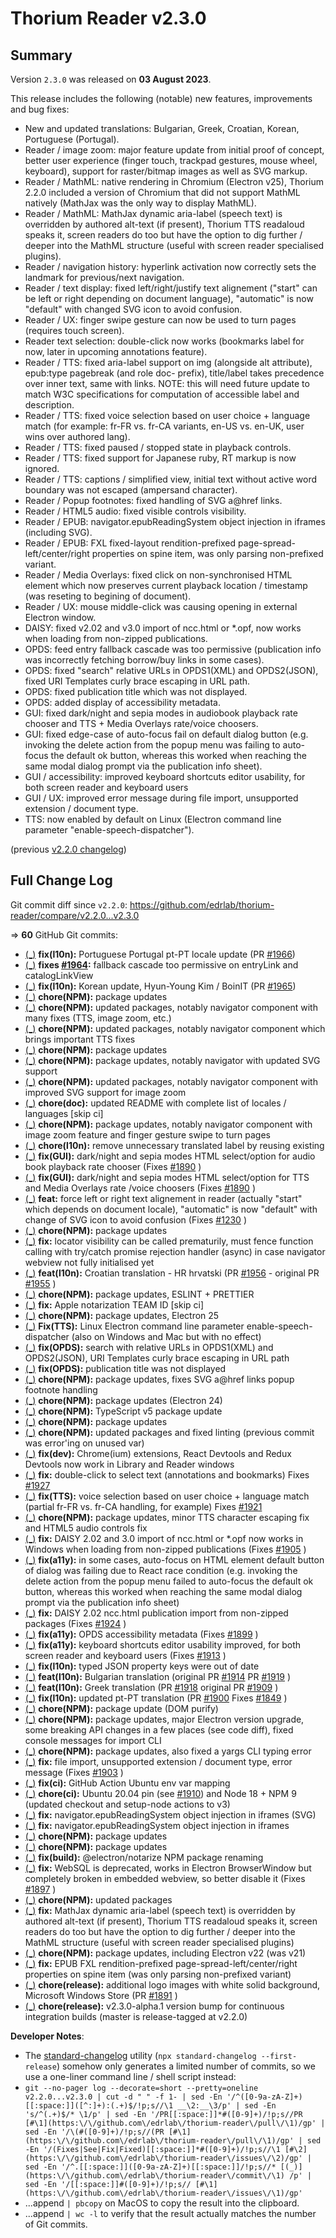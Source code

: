 # Thorium Reader v2.3.0

## Summary

Version `2.3.0` was released on **03 August 2023**.

This release includes the following (notable) new features, improvements and bug fixes:

* New and updated translations: Bulgarian, Greek, Croatian, Korean, Portuguese (Portugal).
* Reader / image zoom: major feature update from initial proof of concept, better user experience (finger touch, trackpad gestures, mouse wheel, keyboard), support for raster/bitmap images as well as SVG markup.
* Reader / MathML: native rendering in Chromium (Electron v25), Thorium 2.2.0 included a version of Chromium that did not support MathML natively (MathJax was the only way to display MathML).
* Reader / MathML: MathJax dynamic aria-label (speech text) is overridden by authored alt-text (if present), Thorium TTS readaloud speaks it, screen readers do too but have the option to dig further / deeper into the MathML structure (useful with screen reader specialised plugins).
* Reader / navigation history: hyperlink activation now correctly sets the landmark for previous/next navigation.
* Reader / text display: fixed left/right/justify text alignement ("start" can be left or right depending on document language), "automatic" is now "default" with changed SVG icon to avoid confusion.
* Reader / UX: finger swipe gesture can now be used to turn pages (requires touch screen).
* Reader text selection: double-click now works (bookmarks label for now, later in upcoming annotations feature).
* Reader / TTS: fixed aria-label support on img (alongside alt attribute), epub:type pagebreak (and role doc- prefix), title/label takes precedence over inner text, same with links. NOTE: this will need future update to match W3C specifications for computation of accessible label and description.
* Reader / TTS: fixed voice selection based on user choice + language match (for example: fr-FR vs. fr-CA variants, en-US vs. en-UK, user wins over authored lang).
* Reader / TTS: fixed paused / stopped state in playback controls.
* Reader / TTS: fixed support for Japanese ruby, RT markup is now ignored.
* Reader / TTS: captions / simplified view, initial text without active word boundary was not escaped (ampersand character).
* Reader / Popup footnotes: fixed handling of SVG a@href links.
* Reader / HTML5 audio: fixed visible controls visibility.
* Reader / EPUB: navigator.epubReadingSystem object injection in iframes (including SVG).
* Reader / EPUB: FXL fixed-layout rendition-prefixed page-spread-left/center/right properties on spine item, was only parsing non-prefixed variant.
* Reader / Media Overlays: fixed click on non-synchronised HTML element which now preserves current playback location / timestamp (was reseting to begining of document).
* Reader / UX: mouse middle-click was causing opening in external Electron window.
* DAISY: fixed v2.02 and v3.0 import of ncc.html or *.opf, now works when loading from non-zipped publications.
* OPDS: feed entry fallback cascade was too permissive (publication info was incorrectly fetching borrow/buy links in some cases).
* OPDS: fixed "search" relative URLs in OPDS1(XML) and OPDS2(JSON), fixed URI Templates curly brace escaping in URL path.
* OPDS: fixed publication title which was not displayed.
* OPDS: added display of accessibility metadata.
* GUI: fixed dark/night and sepia modes in audiobook playback rate chooser and TTS + Media Overlays rate/voice choosers.
* GUI: fixed edge-case of auto-focus fail on default dialog button (e.g. invoking the delete action from the popup menu was failing to auto-focus the default ok button, whereas this worked when reaching the same modal dialog prompt via the publication info sheet).
* GUI / accessibility: improved keyboard shortcuts editor usability, for both screen reader and keyboard users
* GUI / UX: improved error message during file import, unsupported extension / document type.
* TTS: now enabled by default on Linux (Electron command line parameter "enable-speech-dispatcher").

(previous [v2.2.0 changelog](./CHANGELOG-v2.2.0.md))

## Full Change Log

Git commit diff since `v2.2.0`:
https://github.com/edrlab/thorium-reader/compare/v2.2.0...v2.3.0

=> **60** GitHub Git commits:

* [(_)](https://github.com/edrlab/thorium-reader/commit/23b60dfa611a3b10cca61f534f7900634d27513a) __fix(l10n):__ Portuguese Portugal pt-PT locale update (PR [#1966](https://github.com/edrlab/thorium-reader/pull/1966))
* [(_)](https://github.com/edrlab/thorium-reader/commit/32d0a377451ebc4e8fc487e4b15af568f3df2763) __fixes [#1964](https://github.com/edrlab/thorium-reader/issues/1964):__ fallback cascade too permissive on entryLink and catalogLinkView
* [(_)](https://github.com/edrlab/thorium-reader/commit/8a30bc3a5cefe792945730f3a0c71de3c4614f34) __fix(l10n):__ Korean update, Hyun-Young Kim / BoinIT (PR [#1965](https://github.com/edrlab/thorium-reader/pull/1965))
* [(_)](https://github.com/edrlab/thorium-reader/commit/5a4e6d72a81cb4a81e27b9f515e3e386d75bca34) __chore(NPM):__ package updates
* [(_)](https://github.com/edrlab/thorium-reader/commit/b7b240a3fb1bf1d247671e555c7d18ba1269b85a) __chore(NPM):__ updated packages, notably navigator component with many fixes (TTS, image zoom, etc.)
* [(_)](https://github.com/edrlab/thorium-reader/commit/f1419920f0db3d6091e5956a1b8386f882888e7d) __chore(NPM):__ updated packages, notably navigator component which brings important TTS fixes
* [(_)](https://github.com/edrlab/thorium-reader/commit/07174c1e073a7be54017f0e9136b853e417bc297) __chore(NPM):__ package updates
* [(_)](https://github.com/edrlab/thorium-reader/commit/90e52174ec96c67d77dc733d3400f307e9b5f0ef) __chore(NPM):__ package updates, notably navigator with updated SVG support
* [(_)](https://github.com/edrlab/thorium-reader/commit/d77f0cbd4c873cf365c797de4e76b97d82111d8c) __chore(NPM):__ updated packages, notably navigator component with improved SVG support for image zoom
* [(_)](https://github.com/edrlab/thorium-reader/commit/9bc424a488b0fc42314c194a5af538e50b7f9d95) __chore(doc):__ updated README with complete list of locales / languages [skip ci]
* [(_)](https://github.com/edrlab/thorium-reader/commit/a4f6fb79808c64a6ece74c0d5c610abc2b6c1fe6) __chore(NPM):__ package updates, notably navigator component with image zoom feature and finger gesture swipe to turn pages
* [(_)](https://github.com/edrlab/thorium-reader/commit/2bc00c0065bf1c3db5f78ede63af04e25a5cfa66) __chore(l10n):__ remove unnecessary translated label by reusing existing
* [(_)](https://github.com/edrlab/thorium-reader/commit/e91bc85c4ffac913756d48fb39f98a49c39ee955) __fix(GUI):__ dark/night and sepia modes HTML select/option for audio book playback rate chooser (Fixes [#1890](https://github.com/edrlab/thorium-reader/issues/1890) )
* [(_)](https://github.com/edrlab/thorium-reader/commit/d78b8126ed090833eeab8728ae9fcb0d38f9bc46) __fix(GUI):__ dark/night and sepia modes HTML select/option for TTS and Media Overlays rate /voice choosers (Fixes [#1890](https://github.com/edrlab/thorium-reader/issues/1890) )
* [(_)](https://github.com/edrlab/thorium-reader/commit/5f6fe81212cd5b6093255be668514e18542e6823) __feat:__ force left or right text alignement in reader (actually "start" which depends on document locale), "automatic" is now "default" with change of SVG icon to avoid confusion (Fixes [#1230](https://github.com/edrlab/thorium-reader/issues/1230) )
* [(_)](https://github.com/edrlab/thorium-reader/commit/d9d2f26ce5f51d081931cf2914efc1eeee8b8875) __chore(NPM):__ package updates
* [(_)](https://github.com/edrlab/thorium-reader/commit/7b19e27c6a298588487dae5223d22a96f9b78553) __fix:__ locator visibility can be called prematurily, must fence function calling with try/catch promise rejection handler (async) in case navigator webview not fully initialised yet
* [(_)](https://github.com/edrlab/thorium-reader/commit/dfb9e67607eaa20dc1ea3bb49545535ea7c02488) __feat(l10n):__ Croatian translation - HR hrvatski (PR [#1956](https://github.com/edrlab/thorium-reader/pull/1956) - original PR [#1955](https://github.com/edrlab/thorium-reader/pull/1955) )
* [(_)](https://github.com/edrlab/thorium-reader/commit/8cf571e69239bba6009f03b47e1c72924a934144) __chore(NPM):__ package updates, ESLINT + PRETTIER
* [(_)](https://github.com/edrlab/thorium-reader/commit/0375a80d13feedae96ee4566f52c0b310ad5abd5) __fix:__ Apple notarization TEAM ID [skip ci]
* [(_)](https://github.com/edrlab/thorium-reader/commit/5605d0851d9410a135f67c5778fb1eb09f37d33c) __chore(NPM):__ package updates, Electron 25
* [(_)](https://github.com/edrlab/thorium-reader/commit/e79fa0398e54119306ac75ee3ef192b6463533fc) __Fix(TTS):__ Linux Electron command line parameter enable-speech-dispatcher (also on Windows and Mac but with no effect)
* [(_)](https://github.com/edrlab/thorium-reader/commit/4e62aeca5a231a68b7940d17b62a0c656eeabf52) __fix(OPDS):__ search with relative URLs in OPDS1(XML) and OPDS2(JSON), URI Templates curly brace escaping in URL path
* [(_)](https://github.com/edrlab/thorium-reader/commit/5104bb8e633d62eed85807d0401280cfaed81826) __fix(OPDS):__ publication title was not displayed
* [(_)](https://github.com/edrlab/thorium-reader/commit/3a47d7fdf6ccb6f355bbbc4fb139a5ca4d89aba8) __chore(NPM):__ package updates, fixes SVG a@href links popup footnote handling
* [(_)](https://github.com/edrlab/thorium-reader/commit/906bb843c4e917692bf3a9a0239e4ff62aa3512e) __chore(NPM):__ package updates (Electron 24)
* [(_)](https://github.com/edrlab/thorium-reader/commit/068ee8b3d869f7921c6d8a0ce4cbb526d522544b) __chore(NPM):__ TypeScript v5 package update
* [(_)](https://github.com/edrlab/thorium-reader/commit/37cfb10ad719327802e0deed4837621f3e0bcf90) __chore(NPM):__ package updates
* [(_)](https://github.com/edrlab/thorium-reader/commit/2caefcb4c701161295d49ea1b8e5b1ba2189884e) __chore(NPM):__ updated packages and fixed linting (previous commit was error'ing on unused var)
* [(_)](https://github.com/edrlab/thorium-reader/commit/7bed8c0fd0c0030b3f7cd0f2f99a701183755eb5) __fix(dev):__ Chrome(ium) extensions, React Devtools and Redux Devtools now work in Library and Reader windows
* [(_)](https://github.com/edrlab/thorium-reader/commit/321971789b9b02e900fe5ce987f5f482c861eceb) __fix:__ double-click to select text (annotations and bookmarks) Fixes [#1927](https://github.com/edrlab/thorium-reader/issues/1927)
* [(_)](https://github.com/edrlab/thorium-reader/commit/3943ebd5231bf50f05eaa92710de180d556fae2e) __fix(TTS):__ voice selection based on user choice + language match (partial fr-FR vs. fr-CA handling, for example) Fixes [#1921](https://github.com/edrlab/thorium-reader/issues/1921)
* [(_)](https://github.com/edrlab/thorium-reader/commit/260e904c244caea51148a478c5da7047befb75f7) __chore(NPM):__ package updates, minor TTS character escaping fix and HTML5 audio controls fix
* [(_)](https://github.com/edrlab/thorium-reader/commit/004b6f06c67fc05db18e0f7c36081e63d8b59985) __fix:__ DAISY 2.02 and 3.0 import of ncc.html or *.opf now works in Windows when loading from non-zipped publications (Fixes [#1905](https://github.com/edrlab/thorium-reader/issues/1905) )
* [(_)](https://github.com/edrlab/thorium-reader/commit/da0950482f3ded393179851292f673fe8c861513) __fix(a11y):__ in some cases, auto-focus on HTML element default button of dialog was failing due to React race condition (e.g. invoking the delete action from the popup menu failed to auto-focus the default ok button, whereas this worked when reaching the same modal dialog prompt via the publication info sheet)
* [(_)](https://github.com/edrlab/thorium-reader/commit/7d680e20318e64567f1b83ee6fd33a5cdd080080) __fix:__ DAISY 2.02 ncc.html publication import from non-zipped packages (Fixes [#1924](https://github.com/edrlab/thorium-reader/issues/1924) )
* [(_)](https://github.com/edrlab/thorium-reader/commit/eca473d70b3706aca2372e8b697d50949e99dbcf) __fix(a11y):__ OPDS accessibility metadata (Fixes [#1899](https://github.com/edrlab/thorium-reader/issues/1899) )
* [(_)](https://github.com/edrlab/thorium-reader/commit/4bb698f1cf4b49a0fd1fcbff8286e5eb384ade28) __fix(a11y):__ keyboard shortcuts editor usability improved, for both screen reader and keyboard users (Fixes [#1913](https://github.com/edrlab/thorium-reader/issues/1913) )
* [(_)](https://github.com/edrlab/thorium-reader/commit/ff4aaaca2b78dbdb4f304b57d0a678b8629eadd9) __fix(l10n):__ typed JSON property keys were out of date
* [(_)](https://github.com/edrlab/thorium-reader/commit/4916b47677545121c68e93d8f3af9a5c97ca3280) __feat(l10n):__ Bulgarian translation (original PR [#1914](https://github.com/edrlab/thorium-reader/pull/1914) PR [#1919](https://github.com/edrlab/thorium-reader/pull/1919) )
* [(_)](https://github.com/edrlab/thorium-reader/commit/3cf9f5a8babc812dc33c74b4da437bb8751a9ce2) __feat(l10n):__ Greek translation (PR [#1918](https://github.com/edrlab/thorium-reader/pull/1918) original PR [#1909](https://github.com/edrlab/thorium-reader/pull/1909) )
* [(_)](https://github.com/edrlab/thorium-reader/commit/cce814c516d1c7dbbf31aa3babf47812b278b980) __fix(l10n):__ updated pt-PT translation (PR [#1900](https://github.com/edrlab/thorium-reader/pull/1900) Fixes [#1849](https://github.com/edrlab/thorium-reader/issues/1849) )
* [(_)](https://github.com/edrlab/thorium-reader/commit/0220b168acf5f82425e218599d8f774553475f41) __chore(NPM):__ package update (DOM purify)
* [(_)](https://github.com/edrlab/thorium-reader/commit/497598fb3c35a5326150b53a15813462d7af73d2) __chore(NPM):__ package updates, major Electron version upgrade, some breaking API changes in a few places (see code diff), fixed console messages for import CLI
* [(_)](https://github.com/edrlab/thorium-reader/commit/7733d4a0269c35a70a88af15705667cdd0bea36e) __chore(NPM):__ package updates, also fixed a yargs CLI typing error
* [(_)](https://github.com/edrlab/thorium-reader/commit/f666301e5e1031c625bba94f443b0c83f7debe07) __fix:__ file import, unsupported extension / document type, error message (Fixes [#1903](https://github.com/edrlab/thorium-reader/issues/1903) )
* [(_)](https://github.com/edrlab/thorium-reader/commit/cbe2b019adf32b3764a7fd90335050496dc027dd) __fix(ci):__ GitHub Action Ubuntu env var mapping
* [(_)](https://github.com/edrlab/thorium-reader/commit/e4de62e866e1193fd853cf8a6dadee3b78f812cd) __chore(ci):__ Ubuntu 20.04 pin (see [#1910](https://github.com/edrlab/thorium-reader/issues/1910)) and Node 18 + NPM 9 (updated checkout and setup-node actions to v3)
* [(_)](https://github.com/edrlab/thorium-reader/commit/38ef54cd20035bef962db3a9319072c5d8a0398d) __fix:__ navigator.epubReadingSystem object injection in iframes (SVG)
* [(_)](https://github.com/edrlab/thorium-reader/commit/4269a69ce72e561eeeae027b8b2e47ab4bb1de71) __fix:__ navigator.epubReadingSystem object injection in iframes
* [(_)](https://github.com/edrlab/thorium-reader/commit/1286716197a27520d2d8b750334fc3de9075fafa) __chore(NPM):__ package updates
* [(_)](https://github.com/edrlab/thorium-reader/commit/cbce33e6f466f585d91844c6b0db38fa1624804b) __chore(NPM):__ package updates
* [(_)](https://github.com/edrlab/thorium-reader/commit/d0152ba34379e2bd7176b98824985b87420eede9) __fix(build):__ @electron/notarize NPM package renaming
* [(_)](https://github.com/edrlab/thorium-reader/commit/ffa6b953b2d039e9194e258fd826fe8ea296d991) __fix:__ WebSQL is deprecated, works in Electron BrowserWindow but completely broken in embedded webview, so better disable it (Fixes [#1897](https://github.com/edrlab/thorium-reader/issues/1897) )
* [(_)](https://github.com/edrlab/thorium-reader/commit/4509b4b948740f9aeb3d0d82872cc8c8ddeebbe4) __chore(NPM):__ updated packages
* [(_)](https://github.com/edrlab/thorium-reader/commit/46ef9832d7671f9b2d0fbf00a74c06eb0ba09742) __fix:__ MathJax dynamic aria-label (speech text) is overridden by authored alt-text (if present), Thorium TTS readaloud speaks it, screen readers do too but have the option to dig further / deeper into the MathML structure (useful with screen reader specialised plugins)
* [(_)](https://github.com/edrlab/thorium-reader/commit/027a8467f88229bbd758099ded9bc4f81578da10) __chore(NPM):__ package updates, including Electron v22 (was v21)
* [(_)](https://github.com/edrlab/thorium-reader/commit/54584aeed225c262e4db495c4ae9b1933e744ced) __fix:__ EPUB FXL rendition-prefixed page-spread-left/center/right properties on spine item (was only parsing non-prefixed variant)
* [(_)](https://github.com/edrlab/thorium-reader/commit/34b37946a7ea6cb2256da4c9bb0fbbee3cb3b1b7) __chore(release):__ additional logo images with white solid background, Microsoft Windows Store (PR [#1891](https://github.com/edrlab/thorium-reader/pull/1891) )
* [(_)](https://github.com/edrlab/thorium-reader/commit/6f891c4b3edd0921ec6ba9f1cb8bba569c5615be) __chore(release):__ v2.3.0-alpha.1 version bump for continuous integration builds (master is release-tagged at v2.2.0)

__Developer Notes__:

* The [standard-changelog](https://github.com/conventional-changelog/conventional-changelog/tree/master/packages/standard-changelog) utility (`npx standard-changelog --first-release`) somehow only generates a limited number of commits, so we use a one-liner command line / shell script instead:
* `git --no-pager log --decorate=short --pretty=oneline v2.2.0...v2.3.0 | cut -d " " -f 1- | sed -En '/^([0-9a-zA-Z]+)[[:space:]]([^:]+):(.+)$/!p;s//\1 __\2:__\3/p' | sed -En 's/^(.+)$/* \1/p' | sed -En '/PR[[:space:]]*#([0-9]+)/!p;s//PR [#\1](https:\/\/github.com\/edrlab\/thorium-reader\/pull\/\1)/gp' | sed -En '/\(#([0-9]+)/!p;s//(PR [#\1](https:\/\/github.com\/edrlab\/thorium-reader\/pull\/\1)/gp' | sed -En '/(Fixes|See|Fix|Fixed)[[:space:]]*#([0-9]+)/!p;s//\1 [#\2](https:\/\/github.com\/edrlab\/thorium-reader\/issues\/\2)/gp' | sed -En '/^.[[:space:]]([0-9a-zA-Z]+)[[:space:]]/!p;s//* [(_)](https:\/\/github.com\/edrlab\/thorium-reader\/commit\/\1) /p' | sed -En '/[[:space:]]#([0-9]+)/!p;s// [#\1](https:\/\/github.com\/edrlab\/thorium-reader\/issues\/\1)/gp'`
* ...append `| pbcopy` on MacOS to copy the result into the clipboard.
* ...append `| wc -l` to verify that the result actually matches the number of Git commits.
